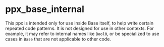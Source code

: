 # ppx_base_internal

This ppx is intended only for use inside Base itself, to help write certain repeated code
patterns. It is not designed for use in other contexts. For example, it may refer to
internal names like `Bool0`, or be specialized to use cases in `Base` that are not
applicable to other code.
